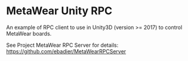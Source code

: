 # MetaWear Unity RPC
An example of RPC client to use in Unity3D (version >= 2017) to control MetaWear boards.

See Project MetaWear RPC Server for details: https://github.com/ebadier/MetaWearRPCServer